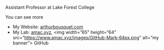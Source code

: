 Assistant Professor at Lake Forest College

You can see more

* My Website: [arthurbousquet.com](https://arthurbousquet.com)
* My Lab: [amac.xyz](https://www.amac.xyz), <img width=”65" height=”64" src=”https://www.amac.xyz/images/GitHub-Mark-64px.png" alt=”my banner”> GitHub
